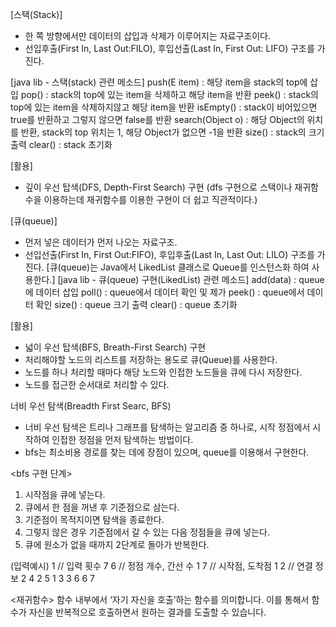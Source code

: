 [스택(Stack)]
  - 한 쪽 방향에서만 데이터의 삽입과 삭제가 이루어지는 자료구조이다.
  - 선입후출(First In, Last Out:FILO), 후입선출(Last In, First Out: LIFO) 구조를 가진다.

  [java lib - 스택(stack) 관련 메소드]
  push(E item) : 해당 item을 stack의 top에 삽입
  pop() : stack의 top에 있는 item을 삭제하고 해당 item을 반환
  peek() : stack의 top에 있는 item을 삭제하지않고 해당 item을 반환
  isEmpty() : stack이 비어있으면 true를 반환하고 그렇지 않으면 false를 반환
  search(Object o) : 해당 Object의 위치를 반환, stack의 top 위치는 1, 해당 Object가 없으면 -1을 반환
  size() : stack의 크기 출력
  clear() : stack 초기화

 [활용]
 - 깊이 우선 탑색(DFS, Depth-First Search) 구현 (dfs 구현으로 스택이나 재귀함수을 이용하는데 재귀함수를 이용한 구현이 더 쉽고 직관적이다.)

[큐(queue)]
  - 먼저 넣은 데이터가 먼저 나오는 자료구조.
  - 선입선출(First In, First Out:FIFO), 후입후출(Last In, Last Out: LILO) 구조를 가진다.
  [큐(queue)는 Java에서 LikedList 클래스로 Queue를 인스턴스화 하여 사용한다.]
  [java lib - 큐(queue) 구현(LikedList) 관련 메소드]
  add(data) : queue에 데이터 삽입
  poll() : queue에서 데이터 확인 및 제가
  peek() : queue에서 데이터 확인
  size() : queue 크기 출력
  clear() : queue 초기화

  [활용]
  - 넓이 우선 탑색(BFS, Breath-First Search) 구현
  - 처리해야할 노드의 리스트를 저장하는 용도로 큐(Queue)를 사용한다.
  - 노드를 하나 처리할 때마다 해당 노드와 인접한 노드들을 큐에 다시 저장한다.
  - 노드를 접근한 순서대로 처리할 수 있다.

  너비 우선 탐색(Breadth First Searc, BFS)
 - 너비 우선 탐색은 트리나 그래프를 탐색하는 알고리즘 중 하나로, 시작 정점에서 시작하여 인접한 정점을 먼저 탐색하는 방법이다.
 - bfs는 최소비용 경로를 찾는 데에 장점이 있으며, queue를 이용해서 구현한다.

 <bfs 구현 단계>
 1. 시작점을 큐에 넣는다.
 2. 큐에서 한 점을 꺼낸 후 기준점으로 삼는다.
 3. 기준점이 목적지이면 탐색을 종료한다.
 4. 그렇지 않은 경우 기준점에서 갈 수 있는 다음 정점들을 큐에 넣는다.
 5. 큐에 원소가 없을 때까지 2단계로 돌아가 반복한다.

  (입력예시)
  1 // 입력 횟수
  7 6 // 정점 개수, 간선 수
  1 7 // 시작점, 도착점
  1 2 // 연결 정보
  2 4
  2 5
  1 3
  3 6
  6 7

 <재귀함수>
 함수 내부에서 ‘자기 자신을 호출’하는 함수를 의미합니다. 이를 통해서 함수가 자신을 반복적으로 호출하면서 원하는 결과를 도출할 수 있습니다.
